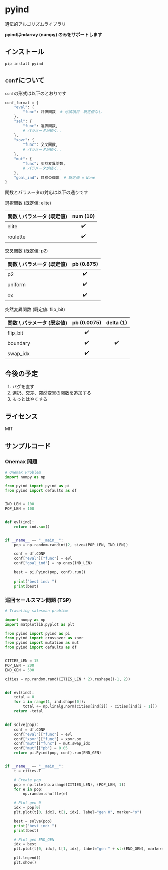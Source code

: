 # pyind
遺伝的アルゴリズムライブラリ

**pyindはndarray (numpy) のみをサポートします**

## インストール
``pip install pyind``

## `conf`について
`conf`の形式は以下のとおりです
```python
conf_format = {
    "eval": {
        "func": 評価関数  # 必須項目　既定値なし
    },
    "sel": {
        "func": 選択関数,
        # パラメータが続く..
    },
    "xovr": {
        "func": 交叉関数,
        # パラメータが続く..
    },
    "mut": {
        "func": 突然変異関数,
        # パラメータが続く..
    },
    "goal_ind": 目標の個体  # 既定値 = None
}
```
関数とパラメータの対応は以下の通りです

選択関数 (既定値: elite)

関数 \ パラメータ (既定値) | num (10)
-- | :--:
elite | :heavy_check_mark:
roulette | :heavy_check_mark:

交叉関数 (既定値: p2)

関数 \ パラメータ (既定値) | pb (0.875)
-- | :--:
p2 | :heavy_check_mark:
uniform | :heavy_check_mark:
ox | :heavy_check_mark:

突然変異関数 (既定値: flip_bit)

関数 \ パラメータ (既定値) | pb (0.0075)| delta (1)
-- | :--: | :--:
flip_bit | :heavy_check_mark:
boundary | :heavy_check_mark: | :heavy_check_mark:
swap_idx | :heavy_check_mark:

## 今後の予定
1. バグを直す
1. 選択、交差、突然変異の関数を追加する
1. もっとはやくする

## ライセンス
MIT

## サンプルコード
### Onemax 問題
```python
# Onemax Problem
import numpy as np

from pyind import pyind as pi
from pyind import defaults as df


IND_LEN = 100
POP_LEN = 100


def evl(ind):
    return ind.sum()


if __name__ == "__main__":
    pop = np.random.randint(2, size=(POP_LEN, IND_LEN))

    conf = df.CONF
    conf["eval"]["func"] = evl
    conf["goal_ind"] = np.ones(IND_LEN)

    best = pi.Pyind(pop, conf).run()

    print("best ind: ")
    print(best)

```
### 巡回セールスマン問題 (TSP)
```python
# Traveling salesman problem

import numpy as np
import matplotlib.pyplot as plt

from pyind import pyind as pi
from pyind import crossover as xovr
from pyind import mutation as mut
from pyind import defaults as df


CITIES_LEN = 15
POP_LEN = 200
END_GEN = 500

cities = np.random.rand(CITIES_LEN * 2).reshape((-1, 2))


def evl(ind):
    total = 0
    for i in range(1, ind.shape[0]):
        total += np.linalg.norm(cities[ind[i]] - cities[ind[i - 1]])
    return -total


def solve(pop):
    conf = df.CONF
    conf["eval"]["func"] = evl
    conf["xovr"]["func"] = xovr.ox
    conf["mut"]["func"] = mut.swap_idx
    conf["mut"]["pb"] = 0.05
    return pi.Pyind(pop, conf).run(END_GEN)


if __name__ == "__main__":
    t = cities.T

    # Create pop
    pop = np.tile(np.arange(CITIES_LEN), (POP_LEN, 1))
    for e in pop:
        np.random.shuffle(e)

    # Plot gen 0
    idx = pop[0]
    plt.plot(t[0, idx], t[1, idx], label="gen 0", marker="o")

    best = solve(pop)
    print("best ind: ")
    print(best)

    # Plot gen END_GEN
    idx = best
    plt.plot(t[0, idx], t[1, idx], label="gen " + str(END_GEN), marker="o")

    plt.legend()
    plt.show()

```
